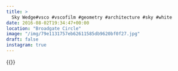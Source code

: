 ```yaml
---
title: >
  Sky Wedge#vsco #vscofilm #geometry #architecture #sky #white
date: 2016-08-02T19:34:47+00:00
location: "Broadgate Circle"
image: "/img/79e1131757eb62611585db9620bf0f27.jpg"
draft: false
instagram: true
---
```


{{<photo src="/img/79e1131757eb62611585db9620bf0f27.jpg">}}
